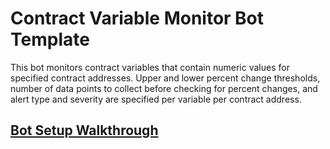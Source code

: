 # Contract Variable Monitor Bot Template

This bot monitors contract variables that contain numeric values for specified contract addresses.
Upper and lower percent change thresholds, number of data points to collect before checking for percent changes,
and alert type and severity are specified per variable per contract address.

## [Bot Setup Walkthrough](SETUP.md)
